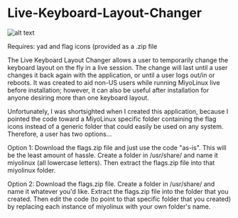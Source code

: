 # Live-Keyboard-Layout-Changer

![alt text](http://miyolinux.weebly.com/uploads/1/3/7/0/13707080/screenshot-from-2018-03-06-18-02-18_orig.png)

Requires: yad and flag icons (provided as a .zip file

The Live Keyboard Layout Changer allows a user to temporarily change the keyboard layout on the fly in a live session. The change will last until a user changes it back again with the application, or until a user logs out/in or reboots. It was created to aid non-US users while running MiyoLinux live before installation; however, it can also be useful after installation for anyone desiring more than one keyboard layout.

Unfortunately, I was shortsighted when I created this application, because I pointed the code toward a MiyoLinux specific folder containing the flag icons instead of a generic folder that could easily be used on any system. Therefore, a user has two options...

Option 1: Download the flags.zip file and just use the code "as-is". This will be the least amount of hassle. Create a folder in /usr/share/ and name it miyolinux (all lowercase letters). Then extract the flags.zip file into that miyolinux folder.

Option 2: Download the flags.zip file. Create a folder in /usr/share/ and name it whatever you'd like. Extract the flags.zip file into the folder that you created. Then edit the code (to point to that specific folder that you created) by replacing each instance of miyolinux with your own folder's name.
